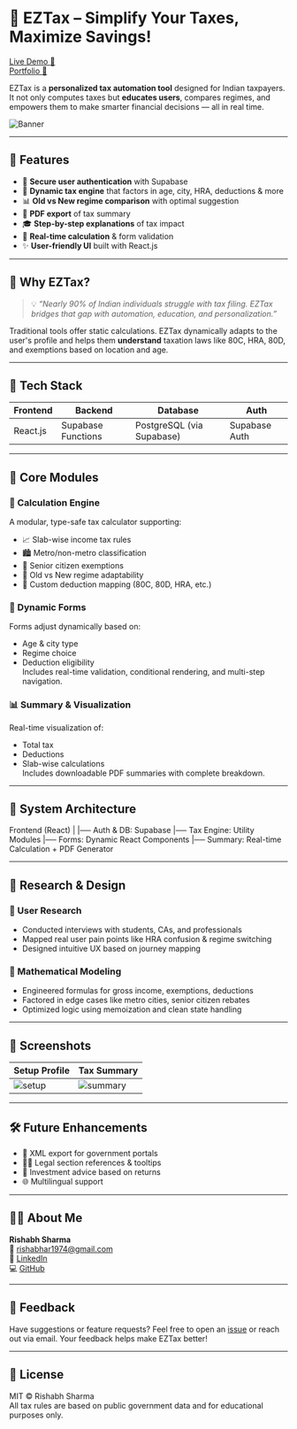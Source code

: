 # 🧮 EZTax – Simplify Your Taxes, Maximize Savings!

[Live Demo 🔗](https://ez-tax-tax-automation-tool.vercel.app/)  
[Portfolio 📂](https://worthyjobs-tech.vercel.app/Rishabh%20Sharma?id=1Icgw0BSzTxU3Ruv1eAhu-TuNXyT_otTf)

EZTax is a **personalized tax automation tool** designed for Indian taxpayers. It not only computes taxes but **educates users**, compares regimes, and empowers them to make smarter financial decisions — all in real time.

![Banner](./assets/hero-image.png)

---

## 🚀 Features

- 🔐 **Secure user authentication** with Supabase
- 🧠 **Dynamic tax engine** that factors in age, city, HRA, deductions & more
- 📊 **Old vs New regime comparison** with optimal suggestion
- 📄 **PDF export** of tax summary
- 🎓 **Step-by-step explanations** of tax impact
- 💬 **Real-time calculation** & form validation
- ✨ **User-friendly UI** built with React.js

---

## 📌 Why EZTax?

> 💡 *“Nearly 90% of Indian individuals struggle with tax filing. EZTax bridges that gap with automation, education, and personalization.”*

Traditional tools offer static calculations. EZTax dynamically adapts to the user's profile and helps them **understand** taxation laws like 80C, HRA, 80D, and exemptions based on location and age.

---

## 🧩 Tech Stack

| Frontend | Backend | Database | Auth |
|----------|---------|----------|------|
| React.js | Supabase Functions | PostgreSQL (via Supabase) | Supabase Auth |

---

## 🧠 Core Modules

### 🧮 Calculation Engine
A modular, type-safe tax calculator supporting:
- 📈 Slab-wise income tax rules
- 🏙️ Metro/non-metro classification
- 👵 Senior citizen exemptions
- 🔁 Old vs New regime adaptability
- 🎯 Custom deduction mapping (80C, 80D, HRA, etc.)

### 🧾 Dynamic Forms
Forms adjust dynamically based on:
- Age & city type
- Regime choice
- Deduction eligibility  
Includes real-time validation, conditional rendering, and multi-step navigation.

### 📊 Summary & Visualization
Real-time visualization of:
- Total tax
- Deductions
- Slab-wise calculations  
Includes downloadable PDF summaries with complete breakdown.

---

## 📐 System Architecture

Frontend (React)
|
|── Auth & DB: Supabase
|── Tax Engine: Utility Modules
|── Forms: Dynamic React Components
|── Summary: Real-time Calculation + PDF Generator


---

## 🔬 Research & Design

### 🧭 User Research
- Conducted interviews with students, CAs, and professionals
- Mapped real user pain points like HRA confusion & regime switching
- Designed intuitive UX based on journey mapping

### 🧠 Mathematical Modeling
- Engineered formulas for gross income, exemptions, deductions
- Factored in edge cases like metro cities, senior citizen rebates
- Optimized logic using memoization and clean state handling

---

## 📸 Screenshots

| Setup Profile | Tax Summary |
|---------------|-------------|
| ![setup](./assets/setup.png) | ![summary](./assets/summary.png) |

---

## 🛠️ Future Enhancements

- 🧾 XML export for government portals
- 🧑‍⚖️ Legal section references & tooltips
- 🏦 Investment advice based on returns
- 🌐 Multilingual support

---

## 👨‍💻 About Me

**Rishabh Sharma**  
📧 [rishabhar1974@gmail.com](mailto:rishabhar1974@gmail.com)  
🔗 [LinkedIn](https://www.linkedin.com/in/rishabh-sharma25/)  
💻 [GitHub](https://github.com/Rishabh-Sh1rma)

---

## 📢 Feedback

Have suggestions or feature requests? Feel free to open an [issue](https://github.com/Rishabh-Sh1rma/ez-tax-tax-automation-tool/issues) or reach out via email. Your feedback helps make EZTax better!

---

## 📝 License

MIT © Rishabh Sharma  
All tax rules are based on public government data and for educational purposes only.
